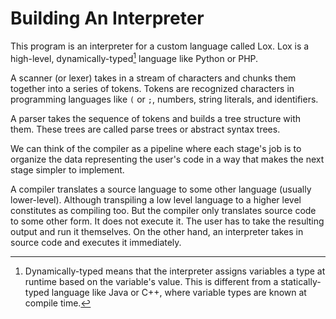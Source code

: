 # Building An Interpreter
This program is an interpreter for a custom language called Lox. Lox is a high-level, dynamically-typed[^1] language like Python or PHP.



A scanner (or lexer) takes in a stream of characters and chunks them together into a series of tokens.
Tokens are recognized characters in programming languages like `(` or `;`, numbers, string literals, and identifiers.

A parser takes the sequence of tokens and builds a tree structure with them. These trees are called parse trees or abstract syntax trees.

We can think of the compiler as a pipeline where each stage's job is to organize the data representing the user's code in a way that makes
the next stage simpler to implement.

A compiler translates a source language to some other language (usually lower-level). Although transpiling a low level language to a
higher level constitutes as compiling too. But the compiler only translates source code to some other form. It does not execute it. The user
has to take the resulting output and run it themselves. On the other hand, an interpreter takes in source code and executes it immediately.



[^1]: Dynamically-typed means that the interpreter assigns variables a type at runtime based on the variable's value. This is different from
a statically-typed language like Java or C++, where variable types are known at compile time.
